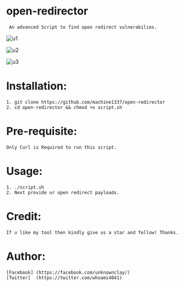 # open-redirector
     An advanced Script to find open redirect vulnerabilies.
![u1](https://user-images.githubusercontent.com/82051128/120812412-63679180-c566-11eb-89ba-4cfc949fad23.png)

![u2](https://user-images.githubusercontent.com/82051128/120812423-65315500-c566-11eb-8c1a-3e2d84cf4e29.png)

![u3](https://user-images.githubusercontent.com/82051128/120812434-66628200-c566-11eb-97b6-cd8c55d68f8b.png)
     
# Installation:
    1. git clone https://github.com/machine1337/open-redirector
    2. cd open-redirector && chmod +x script.sh
    
# Pre-requisite:
    Only Curl is Required to run this script.

# Usage:
    1. ./script.sh
    2. Next provide ur open redirect payloads.
    
# Credit:
    If u like my tool then kindly give us a star and follow! Thanks.
    
# Author:
    [Facebook] (https://facebook.com/unknownclay/)
    [Twitter]  (https://twitter.com/whoami4041)
